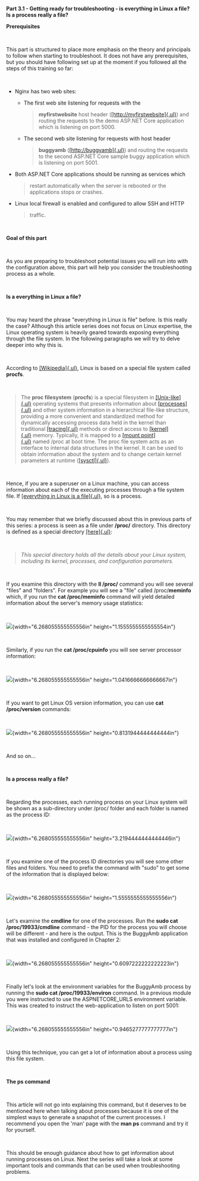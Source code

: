 **Part 3.1 - Getting ready for troubleshooting - is everything in Linux
a file? Is a process really a file?**

**Prerequisites**

 

This part is structured to place more emphasis on the theory and
principals to follow when starting to troubleshoot. It does not have any
prerequisites, but you should have following set up at the moment if you
followed all the steps of this training so far:

 

-   Nginx has two web sites:

    -   The first web site listening for requests with the
        > **myfirstwebsite** host header
        > ([[http://myfirstwebsite]{.ul}](http://myfirstwebsite)) and
        > routing the requests to the demo ASP.NET Core application
        > which is listening on port 5000.

    -   The second web site listening for requests with host header
        > **buggyamb** ([[http://buggyamb]{.ul}](http://buggyamb)) and
        > routing the requests to the second ASP.NET Core sample buggy
        > application which is listening on port 5001.

-   Both ASP.NET Core applications should be running as services which
    > restart automatically when the server is rebooted or the
    > applications stops or crashes.

-   Linux local firewall is enabled and configured to allow SSH and HTTP
    > traffic.

 

**Goal of this part**

 

As you are preparing to troubleshoot potential issues you will run into
with the configuration above, this part will help you consider the
troubleshooting process as a whole.

 

**Is a everything in Linux a file?**

 

You may heard the phrase \"everything in Linux is file\" before. Is this
really the case? Although this article series does not focus on Linux
expertise, the Linux operating system is heavily geared towards exposing
everything through the file system. In the following paragraphs we will
try to delve deeper into why this is.

 

According to [[Wikipedia]{.ul}](https://en.wikipedia.org/wiki/Procfs),
Linux is based on a special file system called **procfs**.

 

> The **proc filesystem** (**procfs**) is a special filesystem
> in [[Unix-like]{.ul}](https://en.wikipedia.org/wiki/Unix-like) operating
> systems that presents information
> about [[processes]{.ul}](https://en.wikipedia.org/wiki/Process_(computing)) and
> other system information in a hierarchical file-like structure,
> providing a more convenient and standardized method for dynamically
> accessing process data held in the kernel than
> traditional [[tracing]{.ul}](https://en.wikipedia.org/wiki/Tracing_(software)) methods
> or direct access
> to [[kernel]{.ul}](https://en.wikipedia.org/wiki/Kernel_(computing)) memory.
> Typically, it is mapped to a [[mount
> point]{.ul}](https://en.wikipedia.org/wiki/Mount_point) named /proc at
> boot time. The proc file system acts as an interface to internal data
> structures in the kernel. It can be used to obtain information about
> the system and to change certain kernel parameters at runtime
> ([[sysctl]{.ul}](https://en.wikipedia.org/wiki/Sysctl)).

 

Hence, if you are a superuser on a Linux machine, you can access
information about each of the executing processes through a file system
file. If [[everything in Linux is a
file]{.ul}](https://en.wikipedia.org/wiki/Everything_is_a_file), so is a
process.

 

You may remember that we briefly discussed about this in previous parts
of this series: a process is seen as a file under **/proc/** directory.
This directory is defined as a special directory
[[here]{.ul}](https://www.linux.com/news/discover-possibilities-proc-directory/):

 

> *This special directory holds all the details about your Linux system,
> including its kernel, processes, and configuration parameters.*

 

If you examine this directory with the **ll /proc/** command you will
see several \"files\" and \"folders\". For example you will see a
\"file\" called /proc/**meminfo** which, if you run the **cat
/proc/meminfo** command will yield detailed information about the
server\'s memory usage statistics:

 

![](media/image1.png){width="6.268055555555556in"
height="1.1555555555555554in"}

 

Similarly, if you run the **cat /proc/cpuinfo** you will see server
processor information:

 

![](media/image2.png){width="6.268055555555556in"
height="1.0416666666666667in"}

 

If you want to get Linux OS version information, you can use **cat
/proc/version** commands:

 

![](media/image3.png){width="6.268055555555556in"
height="0.8131944444444444in"}

 

And so on...

 

**Is a process really a file?**

 

Regarding the processes, each running process on your Linux system will
be shown as a sub-directory under /proc/ folder and each folder is named
as the process ID:

 

![](media/image4.png){width="6.268055555555556in"
height="3.2194444444444446in"}

 

If you examine one of the process ID directories you will see some other
files and folders. You need to prefix the command with \"sudo\" to get
some of the information that is displayed below:

 

![](media/image5.png){width="6.268055555555556in"
height="1.5555555555555556in"}

 

Let\'s examine the **cmdline** for one of the processes. Run the **sudo
cat /proc/19933/cmdline** command - the PID for the process you will
choose will be different - and here is the output. This is the BuggyAmb
application that was installed and configured in Chapter 2:

 

![](media/image6.png){width="6.268055555555556in"
height="0.6097222222222223in"}

 

Finally let\'s look at the environment variables for the BuggyAmb
process by running the **sudo cat /proc/19933/environ** command. In a
previous module you were instructed to use the ASPNETCORE_URLS
environment variable. This was created to instruct the web-application
to listen on port 5001:

 

![](media/image7.png){width="6.268055555555556in"
height="0.9465277777777777in"}

 

Using this technique, you can get a lot of information about a process
using this file system.

 

**The ps command**

 

This article will not go into explaining this command, but it deserves
to be mentioned here when talking about processes because it is one of
the simplest ways to generate a snapshot of the current processes. I
recommend you open the \'man\' page with the **man ps** command and try
it for yourself.

 

This should be enough guidance about how to get information about
running processes on Linux. Next the series will take a look at some
important tools and commands that can be used when troubleshooting
problems.
